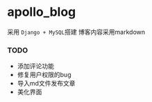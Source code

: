 
apollo_blog
======
采用 `Django + MySQL`搭建
博客内容采用markdown


### TODO
* 添加评论功能
* 修复用户权限的bug
* 导入md文件发布文章
* 美化界面
